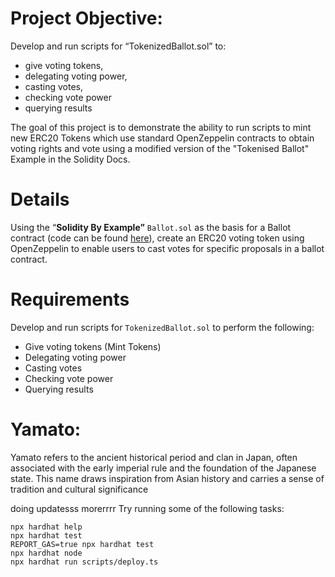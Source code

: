 # Project Objective:

Develop and run scripts for “TokenizedBallot.sol” to:

- give voting tokens,
- delegating voting power,
- casting votes,
- checking vote power
- querying results

The goal of this project is to demonstrate the ability to run scripts to mint new ERC20 Tokens which use standard OpenZeppelin contracts to obtain voting rights and vote using a modified version of the "Tokenised Ballot" Example in the Solidity Docs.

# Details

Using the “**Solidity By Example”** `Ballot.sol` as the basis for a Ballot contract (code can be found [here](https://docs.soliditylang.org/en/v0.8.17/solidity-by-example.html)), create an ERC20 voting token using OpenZeppelin to enable users to cast votes for specific proposals in a ballot contract.

# Requirements

Develop and run scripts for `TokenizedBallot.sol` to perform the following:

- Give voting tokens (Mint Tokens)
- Delegating voting power
- Casting votes
- Checking vote power
- Querying results

# Yamato:

Yamato refers to the ancient historical period and clan in Japan, often associated with the early imperial rule and the foundation of the Japanese state. This name draws inspiration from Asian history and carries a sense of tradition and cultural significance

doing updatesss morerrrr
Try running some of the following tasks:

```shell
npx hardhat help
npx hardhat test
REPORT_GAS=true npx hardhat test
npx hardhat node
npx hardhat run scripts/deploy.ts
```
